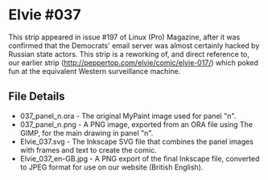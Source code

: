 Elvie #037
==========
This strip appeared in issue #197 of Linux (Pro) Magazine, after it was confirmed that the Democrats' email
server was almost certainly hacked by Russian state actors. This strip is a reworking of, and direct reference
to, our earlier strip (http://peppertop.com/elvie/comic/elvie-017/) which poked fun at the equivalent Western
surveillance machine.


File Details
------------
* 037_panel_n.ora     - The original MyPaint image used for panel "n".
* 037_panel_n.png     - A PNG image, exported from an ORA file using The GIMP, for the main drawing in panel "n".
* Elvie_037.svg       - The Inkscape SVG file that combines the panel images with frames and text to create the comic.
* Elvie_037_en-GB.jpg - A PNG export of the final Inkscape file, converted to JPEG format for use on our website (British English).

